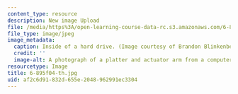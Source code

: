 ```yaml
---
content_type: resource
description: New image Upload
file: /media/https%3A/open-learning-course-data-rc.s3.amazonaws.com/6-895-essential-coding-theory-fall-2004/af2c6d91832d655e2048962991ec3304_6-895f04-th.jpg
file_type: image/jpeg
image_metadata:
  caption: Inside of a hard drive. (Image courtesy of Brandon Blinkenberg and [stock.xchng](http://www.freeimages.com/).)
  credit: ''
  image-alt: A photograph of a platter and actuator arm from a computer hard drive.
resourcetype: Image
title: 6-895f04-th.jpg
uid: af2c6d91-832d-655e-2048-962991ec3304
---
```

